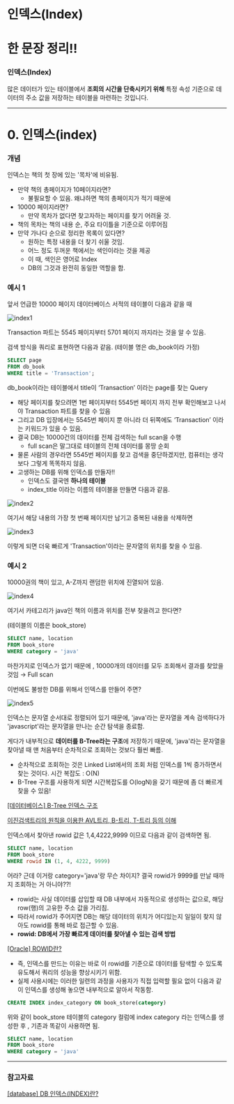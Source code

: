 # 인덱스(Index)

# 한 문장 정리‼️

### 인덱스(Index)

많은 데이터가 있는 테이블에서 **조회의 시간을 단축시키기 위해** 특정 속성 기준으로 데이터의 주소 값을 저장하는 테이블을 마련하는 것입니다.

---

# 0. 인덱스(index)

### 개념

인덱스는 책의 첫 장에 있는 '목차'에 비유됨.

- 만약 책의 총페이지가 10페이지라면?
    - 불필요할 수 있음. 왜냐하면 책의 총페이지가 적기 때문에
- 10000 페이지라면?
    - 만약 목차가 없다면 찾고자하는 페이지를 찾기 어려울 것.
- 책의 목차는 책의 내용 순, 주요 타이틀을 기준으로 이루어짐
- 만약 가나다 순으로 정리한 목록이 있다면?
    - 원하는 특정 내용을 더 찾기 쉬울 것임.
    - 어느 정도 두꺼운 책에서는 색인이라는 것을 제공
    - 이 때, 색인은 영어로 Index
    - DB의 그것과 완전히 동일한 역할을 함.

### 예시 1

앞서 언급한 10000 페이지 데이터베이스 서적의 테이블이 다음과 같을 때

![index1](./image/index1.png)

Transaction 파트는 5545 페이지부터 5701 페이지 까지라는 것을 알 수 있음.

검색 방식을 쿼리로 표현하면 다음과 같음. (테이블 명은 db_book이라 가정)

```sql
SELECT page
FROM db_book
WHERE title = 'Transaction';
```

db_book이라는 테이블에서 title이 ‘Transaction’ 이라는 page를 찾는 Query

- 해당 페이지를 찾으려면 1번 페이지부터 5545번 페이지 까지 전부 확인해보고 나서야 Transaction 파트를 찾을 수 있음
- 그리고 DB 입장에서는 5545번 페이지 뿐 아니라 더 뒤쪽에도 ‘Transaction’ 이라는 키워드가 있을 수 있음.
- 결국 DB는 10000건의 데이터를 전체 검색하는 full scan을 수행
    - full scan은 말그대로 테이블의 전체 데이터를 몽땅 순회
- 물론 사람의 경우라면 5545번 페이지를 찾고 검색을 중단하겠지만, 컴퓨터는 생각보다 그렇게 똑똑하지 않음.
- 고생하는 DB를 위해 인덱스를 만들자!!
    - 인덱스도 결국엔 **하나의 테이블**
    - index_title 이라는 이름의 테이블을 만들면 다음과 같음.

![index2](./image/index2.png)

여기서 해당 내용의 가장 첫 번째 페이지만 남기고 중복된 내용을 삭제하면 

![index3](./image/index3.png)

이렇게 되면 더욱 빠르게 'Transaction'이라는 문자열의 위치를 찾을 수 있음.

### 예시 2

10000권의 책이 있고, A-Z까지 랜덤한 위치에 진열되어 있음.

![index4](./image/index4.png)

여기서 카테고리가 java인 책의 이름과 위치를 전부 찾을려고 한다면?

(테이블의 이름은 book_store)

```sql
SELECT name, location
FROM book_store
WHERE category = 'java'
```

마찬가지로 인덱스가 없기 때문에 , 10000개의 데이터를 모두 조회해서 결과를 찾았을 것임 → Full scan 

이번에도 불쌍한 DB를 위해서 인덱스를 만들어 주면? 

![index5](./image/index5.png)

인덱스는 문자열 순서대로 정렬되어 있기 때문에, 'java'라는 문자열을 계속 검색하다가 'javascript'라는 문자열을 만나는 순간 탐색을 종료함.

게다가 내부적으로 **데이터를 B-Tree라는 구조**에 저장하기 때문에, 'java'라는 문자열을 찾아낼 때 맨 처음부터 순차적으로 조회하는 것보다 훨씬 빠름.

- 순차적으로 조회하는 것은 Linked List에서의 조회 처럼 인덱스를 1씩 증가하면서 찾는 것이다. 시간 복잡도 : O(N)
- B-Tree 구조를 사용하게 되면 시간복잡도를 O(logN)을 갖기 때문에 좀 더 빠르게 찾을 수 있음!

[[데이터베이스] B-Tree 인덱스 구조](https://beelee.tistory.com/37)

[이진검색트리의 원칙을 이용한 AVL트리, B-트리, T-트리 등의 이해](https://m.blog.naver.com/PostView.naver?isHttpsRedirect=true&blogId=jvioonpe&logNo=220235136325)

인덱스에서 찾아낸 rowid 값은 1,4,4222,9999 이므로 다음과 같이 검색하면 됨.

```sql
SELECT name, location
FROM book_store
WHERE rowid IN (1, 4, 4222, 9999)
```

어라? 근데 이거랑 category='java'랑 무슨 차이지? 결국 rowid가 9999를 만날 때까지 조회하는 거 아니야??!

- rowid는 사실 데이터를 삽입할 때 DB 내부에서 자동적으로 생성하는 값으로, 해당 row(행)의 고유한 주소 값을 가리침.
- 따라서 rowid가 주어지면 DB는 해당 데이터의 위치가 어디있는지 일일이 찾지 않아도 rowid를 통해 바로 접근할 수 있음.
- **rowid: DB에서 가장 빠르게 데이터를 찾아낼 수 있는 검색 방법**

[[Oracle] ROWID란?](https://itprogramming119.tistory.com/entry/Oracle-ROWID란)

- 즉, 인덱스를 만드는 이유는 바로 이 rowid를 기준으로 데이터를 탐색할 수 있도록 유도해서 쿼리의 성능을 향상시키기 위함.
- 실제 사용시에는 이러한 일련의 과정을 사용자가 직접 입력할 필요 없이 다음과 같이 인덱스를 생성해 놓으면 내부적으로 알아서 작동함.

```sql
CREATE INDEX index_category ON book_store(category)
```

위와 같이 book_store 테이블의 category 컬럼에 index category 라는 인덱스를 생성한 후 , 기존과 똑같이 사용하면 됨.

```sql
SELECT name, location
FROM book_store
WHERE category = 'java'
```

---

### 참고자료

[[database] DB 인덱스(INDEX)란?](https://itholic.github.io/database-index/)
